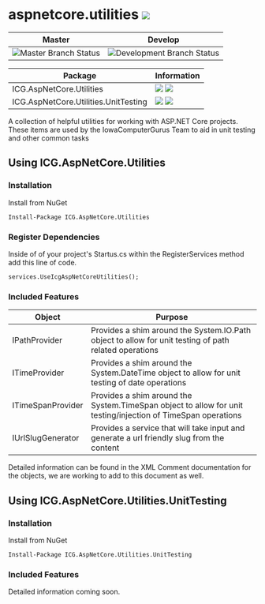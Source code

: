 # aspnetcore.utilities ![](https://img.shields.io/github/license/iowacomputergurus/aspnetcore.utilities.svg)
| Master | Develop |
| --- | --- |
| ![Master Branch Status](https://iowacomputergurus.visualstudio.com/ICG%20Open%20Source/_apis/build/status/AspNetCore%20Utilities?branchName=master) | ![Development Branch Status](https://iowacomputergurus.visualstudio.com/ICG%20Open%20Source/_apis/build/status/AspNetCore%20Utilities?branchName=development) |

| Package | Information |
| --- |--- |
| ICG.AspNetCore.Utilities | ![](https://img.shields.io/nuget/v/icg.aspnetcore.utilities.svg) ![](https://img.shields.io/nuget/dt/icg.aspnetcore.utilities.svg) |
| ICG.AspNetCore.Utilities.UnitTesting | ![](https://img.shields.io/nuget/v/icg.aspnetcore.utilities.UnitTesting.svg) ![](https://img.shields.io/nuget/dt/icg.aspnetcore.utilities.unittesting.svg)|

A collection of helpful utilities for working with ASP.NET Core projects.  These items are used by the IowaComputerGurus Team to aid in unit testing and other common tasks

## Using ICG.AspNetCore.Utilities

### Installation

Install from NuGet

```
Install-Package ICG.AspNetCore.Utilities
```
### Register Dependencies

Inside of of your project's Startus.cs within the RegisterServices method add this line of code.

```
services.UseIcgAspNetCoreUtilities();
```

### Included Features

| Object | Purpose |
| ---- | --- |
| IPathProvider | Provides a shim around the System.IO.Path object to allow for unit testing of path related operations | 
| ITimeProvider | Provides a shim around the System.DateTime object to allow for unit testing of date operations |
| ITimeSpanProvider | Provides a shim around the System.TimeSpan object to allow for unit testing/injection of TimeSpan operations |
| IUrlSlugGenerator | Provides a service that will take input and generate a url friendly slug from the content |

Detailed information can be found in the XML Comment documentation for the objects, we are working to add to this document as well.

## Using ICG.AspNetCore.Utilities.UnitTesting 
### Installation

Install from NuGet

```
Install-Package ICG.AspNetCore.Utilities.UnitTesting
```

### Included Features

Detailed information coming soon.